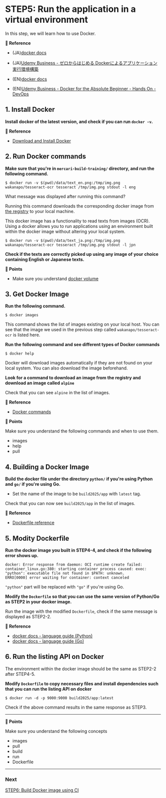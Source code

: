 # STEP5: Run the application in a virtual environment

In this step, we will learn how to use Docker.

**:book: Reference**

* (JA)[docker docs](https://matsuand.github.io/docs.docker.jp.onthefly/get-started/overview/)
* (JA)[Udemy Business - ゼロからはじめる Dockerによるアプリケーション実行環境構築](https://mercari.udemy.com/course/docker-k/)

* (EN)[docker docs](https://docs.docker.com/get-started/overview/)
* (EN)[Udemy Business - Docker for the Absolute Beginner - Hands On - DevOps](https://mercari.udemy.com/course/learn-docker/)

## 1. Install Docker
**Install docker of the latest version, and check if you can run `docker -v`.**

**:book: Reference**

* [Download and Install Docker](https://docs.docker.com/get-docker/)


## 2. Run Docker commands
**Make sure that you're in `mercari-build-training/` directory, and run the following command.**

```shell
$ docker run -v $(pwd)/data/text_en.png:/tmp/img.png wakanapo/tesseract-ocr tesseract /tmp/img.png stdout -l eng
```

What message was displayed after running this command?

Running this command downloads the corresponding docker image from [the registry](https://hub.docker.com/repository/docker/wakanapo/tesseract-ocr) to your local machine.

This docker image has a functionality to read texts from images (OCR).
Using a docker allows you to run applications using an environment built within the docker image without altering your local system.

```shell
$ docker run -v $(pwd)/data/text_ja.png:/tmp/img.png wakanapo/tesseract-ocr tesseract /tmp/img.png stdout -l jpn
```

**Check if the texts are correctly picked up using any image of your choice containing English or Japanese texts.**

**:beginner: Points**

* Make sure you understand [docker volume](https://docs.docker.com/storage/volumes/) 

## 3. Get Docker Image

**Run the following command.**
```shell
$ docker images
```
This command shows the list of images existing on your local host.
You can see that the image we used in the previous step called `wakanapo/tesseract-ocr` is listed here.

**Run the following command and see different types of Docker commands**
```
$ docker help
```
Docker will download images automatically if they are not found on your local system. You can also download the image beforehand.


**Look for a command to download an image from the registry and download an image called `alpine`**

Check that you can see `alpine` in the list of images.

**:book: Reference**

* [Docker commands](https://docs.docker.com/engine/reference/commandline/docker/)

**:beginner: Points**

Make sure you understand the following commands and when to use them.

* images
* help
* pull


## 4. Building a Docker Image
**Build the docker file under the directory `python/` if you're using Python and `go/` if you're using Go.**

* Set the name of the image to be `build2025/app` with `latest` tag.

Check that you can now see `build2025/app` in the list of images.


**:book: Reference**

* [Dockerfile reference](https://docs.docker.com/engine/reference/builder/)

## 5. Modity Dockerfile
**Run the docker image you built in STEP4-4, and check if the following error shows up.**

```
docker: Error response from daemon: OCI runtime create failed: container_linux.go:380: starting container process caused: exec: "python": executable file not found in $PATH: unknown.
ERRO[0000] error waiting for container: context canceled 
```

`"python"` part will be replaced with `"go"` if you're using Go.


**Modify the `Dockerfile` so that you can use the same version of Python/Go as STEP2 in your docker image.**

Run the image with the modified `Dockerfile`, check if the same message is displayed as STEP2-2.

**:book: Reference**

* [docker docs - language guide (Python)](https://docs.docker.com/language/python/)
* [docker docs - language guide (Go)](https://docs.docker.com/language/golang/)

## 6. Run the listing API on Docker

The environment within the docker image should be the same as STEP2-2 after STEP4-5.

**Modify `Dockerfile` to copy necessary files and install dependencies such that you can run the listing API on docker**


`$ docker run -d -p 9000:9000 build2025/app:latest`

Check if the above command results in the same response as STEP3.

---
**:beginner: Points**

Make sure you understand the following concepts

* images
* pull
* build
* run
* Dockerfile

---

### Next

[STEP6: Build Docker image using CI](06-ci.en.md)